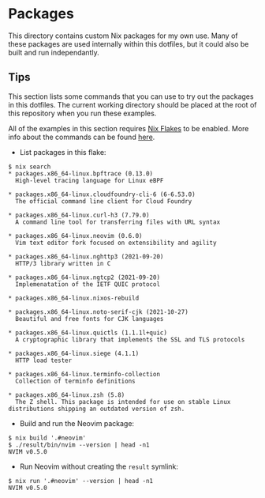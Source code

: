# Packages

This directory contains custom Nix packages for my own use. Many of these
packages are used internally within this dotfiles, but it could also be built
and run independantly.

## Tips

This section lists some commands that you can use to try out the packages in
this dotfiles. The current working directory should be placed at the root of
this repository when you run these examples.

All of the examples in this section requires [Nix Flakes][1] to be enabled. More
info about the commands can be found [here][2].

- List packages in this flake:

```console
$ nix search
* packages.x86_64-linux.bpftrace (0.13.0)
  High-level tracing language for Linux eBPF

* packages.x86_64-linux.cloudfoundry-cli-6 (6-6.53.0)
  The official command line client for Cloud Foundry

* packages.x86_64-linux.curl-h3 (7.79.0)
  A command line tool for transferring files with URL syntax

* packages.x86_64-linux.neovim (0.6.0)
  Vim text editor fork focused on extensibility and agility

* packages.x86_64-linux.nghttp3 (2021-09-20)
  HTTP/3 library written in C

* packages.x86_64-linux.ngtcp2 (2021-09-20)
  Implemenatation of the IETF QUIC protocol

* packages.x86_64-linux.nixos-rebuild

* packages.x86_64-linux.noto-serif-cjk (2021-10-27)
  Beautiful and free fonts for CJK languages

* packages.x86_64-linux.quictls (1.1.1l+quic)
  A cryptographic library that implements the SSL and TLS protocols

* packages.x86_64-linux.siege (4.1.1)
  HTTP load tester

* packages.x86_64-linux.terminfo-collection
  Collection of terminfo definitions

* packages.x86_64-linux.zsh (5.8)
  The Z shell. This package is intended for use on stable Linux distributions shipping an outdated version of zsh.
```

- Build and run the Neovim package:

```console
$ nix build '.#neovim'
$ ./result/bin/nvim --version | head -n1
NVIM v0.5.0
```

- Run Neovim without creating the `result` symlink:

```console
$ nix run '.#neovim' --version | head -n1
NVIM v0.5.0
```

[1]: https://nixos.wiki/wiki/Flakes
[2]: https://nixos.org/manual/nix/unstable/command-ref/experimental-commands.html
